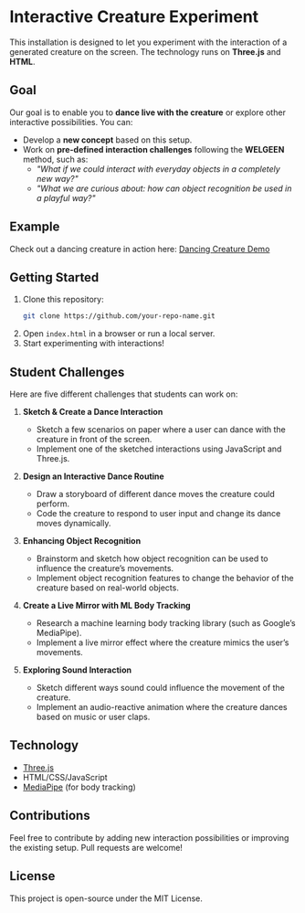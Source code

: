 # Interactive Creature Experiment

This installation is designed to let you experiment with the interaction of a generated creature on the screen. The technology runs on **Three.js** and **HTML**.

## Goal
Our goal is to enable you to **dance live with the creature** or explore other interactive possibilities. You can:

- Develop a **new concept** based on this setup.
- Work on **pre-defined interaction challenges** following the **WELGEEN** method, such as:
  - *"What if we could interact with everyday objects in a completely new way?"*
  - *"What we are curious about: how can object recognition be used in a playful way?"*

## Example
Check out a dancing creature in action here: [Dancing Creature Demo](https://welgeen.nl/ddance/)

## Getting Started
1. Clone this repository:
   ```bash
   git clone https://github.com/your-repo-name.git
   ```
2. Open `index.html` in a browser or run a local server.
3. Start experimenting with interactions!

## Student Challenges
Here are five different challenges that students can work on:

1. **Sketch & Create a Dance Interaction**
   - Sketch a few scenarios on paper where a user can dance with the creature in front of the screen.
   - Implement one of the sketched interactions using JavaScript and Three.js.

2. **Design an Interactive Dance Routine**
   - Draw a storyboard of different dance moves the creature could perform.
   - Code the creature to respond to user input and change its dance moves dynamically.

3. **Enhancing Object Recognition**
   - Brainstorm and sketch how object recognition can be used to influence the creature’s movements.
   - Implement object recognition features to change the behavior of the creature based on real-world objects.

4. **Create a Live Mirror with ML Body Tracking**
   - Research a machine learning body tracking library (such as Google’s MediaPipe).
   - Implement a live mirror effect where the creature mimics the user’s movements.

5. **Exploring Sound Interaction**
   - Sketch different ways sound could influence the movement of the creature.
   - Implement an audio-reactive animation where the creature dances based on music or user claps.

## Technology
- [Three.js](https://threejs.org/)
- HTML/CSS/JavaScript
- [MediaPipe](https://mediapipe.dev/) (for body tracking)

## Contributions
Feel free to contribute by adding new interaction possibilities or improving the existing setup. Pull requests are welcome!

## License
This project is open-source under the MIT License.

